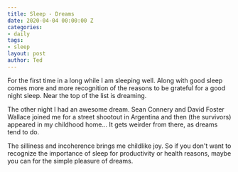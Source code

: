 ```yaml
---
title: Sleep - Dreams
date: 2020-04-04 00:00:00 Z
categories:
- daily
tags:
- sleep
layout: post
author: Ted
---
```


For the first time in a long while I am sleeping well. Along with good sleep comes more and more recognition of the reasons to be grateful for a good night sleep. Near the top of the list is dreaming.

The other night I had an awesome dream. Sean Connery and David Foster Wallace joined me for a street shootout in Argentina and then (the survivors) appeared in my childhood home... It gets weirder from there, as dreams tend to do.

The silliness and incoherence brings me childlike joy. So if you don't want to recognize the importance of sleep for productivity or health reasons, maybe you can for the simple pleasure of dreams. 
